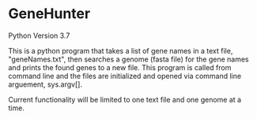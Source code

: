 # GeneHunter
Python Version 3.7

This is a python program that takes a list of gene names in a text file, "geneNames.txt", then searches a genome (fasta file) for the gene names and prints the found genes to a new file. 
This program is called from command line and the files are initialized and opened via command line arguement, sys.argv[]. 

Current functionality will be limited to one text file and one genome at a time. 
